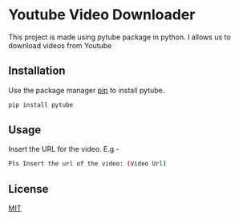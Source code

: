 # Youtube Video Downloader

This project is made using pytube package in python. I allows us to download videos from Youtube

## Installation

Use the package manager [pip](https://pip.pypa.io/en/stable/) to install pytube.

```bash
pip install pytube
```

## Usage

Insert the URL for the video. 
E.g -

```bash
Pls Insert the url of the video: (Video Url)
```



## License
[MIT](https://choosealicense.com/licenses/mit/)
